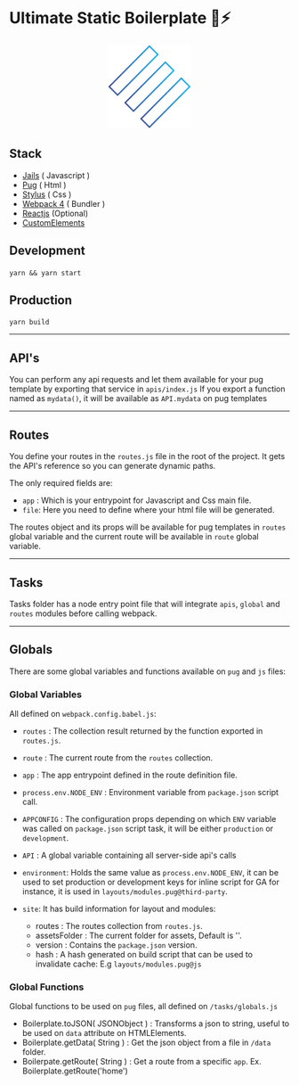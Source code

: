 # Ultimate Static Boilerplate 🚀⚡️  
<p align="center">
	<img width="150" src="assets/images/logo-stripes.png" />
</p>

## Stack 
- [Jails](https://github.com/Jails-org/Jails) ( Javascript )
- [Pug](https://github.com/pugjs) ( Html )
- [Stylus](https://github.com/stylus/stylus) ( Css )
- [Webpack 4](https://webpack.js.org/) ( Bundler )
- [Reactjs](https://reactjs.org/) (Optional)
- [CustomElements](https://developers.google.com/web/fundamentals/web-components/customelements)

## Development
``` yarn && yarn start ```

## Production 
``` yarn build ```

---

## API's
You can perform any api requests and let them available for your pug template by exporting that service in `apis/index.js`
If you export a function named as `mydata()`, it will be available as `API.mydata` on pug templates

---

## Routes
You define your routes in the `routes.js` file in the root of the project. It gets the API's reference so you can generate dynamic paths.

The only required fields are:
- `app` : Which is your entrypoint for Javascript and Css main file.
- `file`: Here you need to define where your html file will be generated.

The routes object and its props will be available for pug templates in `routes` global variable and the current route will be available in `route` global variable.

---

## Tasks 
Tasks folder has a node entry point file that will integrate `apis`, `global` and `routes` modules before calling webpack.

---

## Globals 
There are some global variables and functions available on `pug` and `js` files:

### Global Variables

All defined on `webpack.config.babel.js`:

- `routes` : The collection result returned by the function exported in `routes.js`.
- `route`  : The current route from the `routes` collection.
- `app`    : The app entrypoint defined in the route definition file.

- `process.env.NODE_ENV` : Environment variable from `package.json` script call.
- `APPCONFIG` : The configuration props depending on which `ENV` variable was called on `package.json` script task, it will be either `production` or `development`.
- `API` : A global variable containing all server-side api's calls
- `environment`: Holds the same value as `process.env.NODE_ENV`, it can be used to set production or development keys for inline script for GA for instance, it is used in `layouts/modules.pug@third-party`.
- `site`: It has build information for layout and modules:
	- routes : The routes collection from `routes.js`.
	- assetsFolder : The current folder for assets, Default is ''.
	- version : Contains the `package.json` version.
	- hash : A hash generated on build script that can be used to invalidate cache: E.g `layouts/modules.pug@js`

### Global Functions

Global functions to be used on `pug` files, all defined on `/tasks/globals.js`

- Boilerplate.toJSON( JSONObject ) : Transforms a json to string, useful to be used on `data` attribute on HTMLElements.
- Boilerplate.getData( String ) : Get the json object from a file in `/data` folder.
- Boilerpate.getRoute( String ) : Get a route from a specific `app`.  Ex. Boilerplate.getRoute('home')
